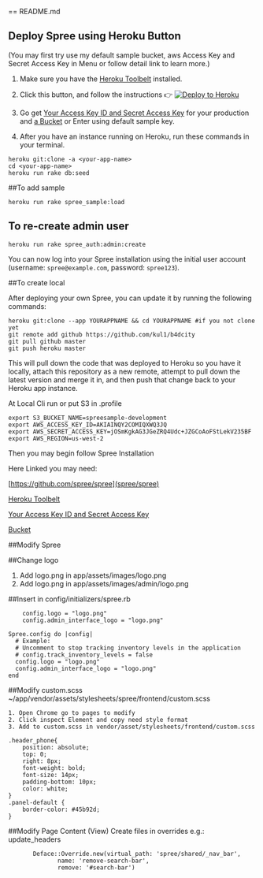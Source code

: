 == README.md

## Deploy Spree using Heroku Button
(You may first try use my default sample bucket, aws Access Key and Secret Access Key in Menu or follow detail link to learn more.)

1. Make sure you have the [Heroku Toolbelt](https://toolbelt.heroku.com) installed.

2. Click this button, and follow the instructions :point_right: [![Deploy to Heroku](https://www.herokucdn.com/deploy/button.svg)](https://heroku.com/deploy)

3. Go get [Your Access Key ID and Secret Access Key](http://docs.aws.amazon.com/AWSSimpleQueueService/latest/SQSGettingStartedGuide/AWSCredentials.html) for your production and [a Bucket](http://docs.aws.amazon.com/AmazonS3/latest/gsg/CreatingABucket.html) or Enter using default sample key.

4. After you have an instance running on Heroku, run these commands in your terminal.


```
heroku git:clone -a <your-app-name>
cd <your-app-name>
heroku run rake db:seed
```
##To add sample

```
heroku run rake spree_sample:load
```
## To re-create admin user
```
heroku run rake spree_auth:admin:create
```

You can now log into your Spree installation using the initial user account (username: `spree@example.com`,  password: `spree123`).


##To create local

After deploying your own Spree, you can update it by running the following commands:
```
heroku git:clone --app YOURAPPNAME && cd YOURAPPNAME #if you not clone yet
git remote add github https://github.com/kul1/b4dcity
git pull github master 
git push heroku master
```

This will pull down the code that was deployed to Heroku so you have it locally, attach this repository as a new remote, attempt to pull down the latest version and merge it in, and then push that change back to your Heroku app instance.


At Local Cli run or put S3 in .profile 


```
export S3_BUCKET_NAME=spreesample-development 
export AWS_ACCESS_KEY_ID=AKIAINQY2COMIQXWQ3JQ 
export AWS_SECRET_ACCESS_KEY=jOSmKgkAG3JGeZRQ4Udc+JZGCoAoFStLekV235BF 
export AWS_REGION=us-west-2
```

Then you may begin follow Spree Installation  

Here Linked you may need:

   [https://github.com/spree/spree](spree/spree)

   [Heroku Toolbelt](https://toolbelt.heroku.com)

   [Your Access Key ID and Secret Access Key](http://docs.aws.amazon.com/AWSSimpleQueueService/latest/SQSGettingStartedGuide/AWSCredentials.html)

   [Bucket](http://docs.aws.amazon.com/AmazonS3/latest/gsg/CreatingABucket.html)

##Modify Spree


##Change logo
1. Add logo.png in app/assets/images/logo.png 
2. Add logo.png in app/assets/images/admin/logo.png

##Insert in config/initializers/spree.rb
```
    config.logo = "logo.png"
    config.admin_interface_logo = "logo.png"
```

```
Spree.config do |config|
  # Example:
  # Uncomment to stop tracking inventory levels in the application
  # config.track_inventory_levels = false
  config.logo = "logo.png"
  config.admin_interface_logo = "logo.png"
end
```
##Modify custom.scss
~/app/vendor/assets/stylesheets/spree/frontend/custom.scss

    1. Open Chrome go to pages to modify
    2. Click inspect Element and copy need style format 
    3. Add to custom.scss in vendor/asset/stylesheets/frontend/custom.scss

```
.header_phone{
	position: absolute;
	top: 0;
	right: 8px;
	font-weight: bold;
	font-size: 14px;
	padding-bottom: 10px;
	color: white;
}
.panel-default {
    border-color: #45b92d;
}
```

##Modify Page Content (View)
Create files in overrides e.g.: update_headers
```
       Deface::Override.new(virtual_path: 'spree/shared/_nav_bar',     
              name: 'remove-search-bar',      
              remove: '#search-bar')  
```




